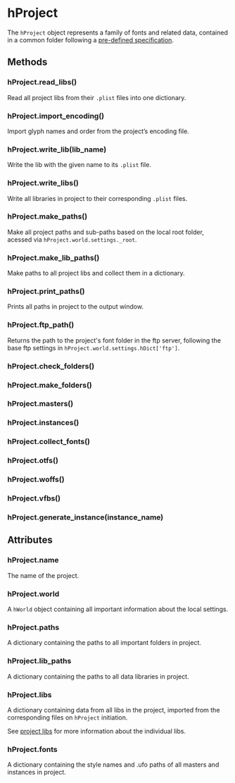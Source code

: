 hProject
========

The `hProject` object represents a family of fonts and related data, contained in a common folder following a [pre-defined specification](#).

Methods
-------

### hProject.read_libs()

Read all project libs from their `.plist` files into one dictionary.

### hProject.import_encoding()

Import glyph names and order from the project’s encoding file.

### hProject.write_lib(lib_name)

Write the lib with the given name to its `.plist` file.

### hProject.write_libs()

Write all libraries in project to their corresponding `.plist` files.

### hProject.make_paths()

Make all project paths and sub-paths based on the local root folder, acessed via `hProject.world.settings._root`.

### hProject.make_lib_paths()

Make paths to all project libs and collect them in a dictionary.

### hProject.print_paths()

Prints all paths in project to the output window.

### hProject.ftp_path()

Returns the path to the project's font folder in the ftp server, following the base ftp settings in `hProject.world.settings.hDict['ftp']`.

### hProject.check_folders()

### hProject.make_folders()

### hProject.masters()

### hProject.instances()

### hProject.collect_fonts()

### hProject.otfs()

### hProject.woffs()

### hProject.vfbs()

### hProject.generate_instance(instance_name)


Attributes
----------

### hProject.name

The name of the project.

### hProject.world

A `hWorld` object containing all important information about the local settings.

### hProject.paths

A dictionary containing the paths to all important folders in project.

### hProject.lib_paths

A dictionary containing the paths to all data libraries in project.

### hProject.libs

A dictionary containing data from all libs in the project, imported from the corresponding files on `hProject` initiation.

See [project libs](#) for more information about the individual libs.

### hProject.fonts

A dictionary containing the style names and .ufo paths of all masters and instances in project.






